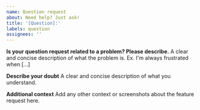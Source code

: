 ```yaml
---
name: Question request
about: Need help? Just ask!
title: '[Question]:'
labels: question
assignees: ''
---
```


**Is your question request related to a problem? Please describe.**
A clear and concise description of what the problem is. Ex. I'm always frustrated when [...]

**Describe your doubt**
A clear and concise description of what you understand.

**Additional context**
Add any other context or screenshots about the feature request here.
